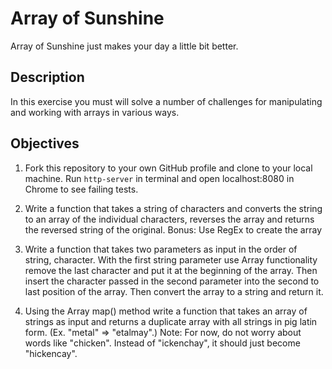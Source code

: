 # Array of Sunshine

Array of Sunshine just makes your day a little bit better.

## Description

In this exercise you must will solve a number of challenges for manipulating and working with arrays in various ways.

## Objectives

1. Fork this repository to your own GitHub profile and clone to your local machine. Run `http-server` in terminal and open localhost:8080 in Chrome to see failing tests.

2. Write a function that takes a string of characters and converts the string to an array of the individual characters, reverses the array and returns the reversed string of the original. Bonus: Use RegEx to create the array

3. Write a function that takes two parameters as input in the order of string, character. With the first string parameter use Array functionality remove the last character and put it at the beginning of the array. Then insert the character passed in the second parameter into the second to last position of the array. Then convert the array to a string and return it.

4. Using the Array map() method write a function that takes an array of strings as input and
returns a duplicate array with all strings in pig latin form. (Ex. "metal" => "etalmay".) Note: For now, do not worry about words like "chicken". Instead of "ickenchay", it should just become "hickencay".
